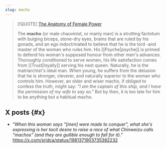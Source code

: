 ```yaml
---
slug: macho
---
```

> [!QUOTE] [The Anatomy of Female Power](https://therawness.com/AFP.pdf#page=124.22)
>
> The **macho** (or male chauvinist, or manly man) is a strutting factotum with bulging biceps, stone-dry eyes, brains that are ruled by his gonads, and an ego indoctrinated to believe that he is the lord -and master of the woman who rules him. His [[Psyche|psyche]] is primed to defend his woman's supposed honour from other men's advances. Thoroughly conditioned to serve women, his life satisfaction comes from [[Trust|loyally]] serving his nest queen. Naturally, he is the matriarchist's ideal man. When young, he suffers from the delusion that he is stronger, cleverer, and naturally superior to the woman who controls him. However, an older and wiser macho, if obliged to confess the truth, might say: *"I am the captain of this ship, and I have the permission of my wife to say so."* But by then, it is too late for him to be anything but a habitual macho.

## X posts {#x}

- *"When this woman says "[men] were made to conquer", what she's expressing is her tacit desire to raise a race of what Chinweizu calls "machos" (and they are gullible enough to fall for it)."* https://x.com/sridca/status/1981371903735382232
